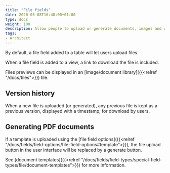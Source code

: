 ```yaml
---
title: "File fields"
date: 2020-05-08T16:40:00+01:00
type: docs
weight: 100
description: Allow people to upload or generate documents, images and other file types
tags:
- Architect
---
```

By default, a file field added to a table will let users upload files. 

When a file field is added to a view, a link to download the file is included.

Files previews can be displayed in an [image/document library]({{<relref "/docs/tiles">}}) tile.

## Version history
When a new file is uploaded (or generated), any previous file is kept as a previous version, displayed with a timestamp, for download by users.

## Generating PDF documents
If a template is uploaded using the [file field options]({{<relref "/docs/fields/field-options/file-field-options#template">}}), the file upload button in the user interface will be replaced by a generate button.

See [document templates]({{<relref "/docs/fields/field-types/special-field-types/file/document-templates">}}) for more information.